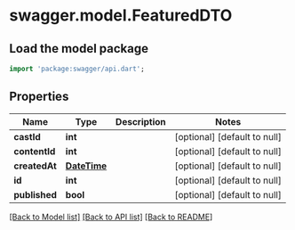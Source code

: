 # swagger.model.FeaturedDTO

## Load the model package
```dart
import 'package:swagger/api.dart';
```

## Properties
Name | Type | Description | Notes
------------ | ------------- | ------------- | -------------
**castId** | **int** |  | [optional] [default to null]
**contentId** | **int** |  | [optional] [default to null]
**createdAt** | [**DateTime**](DateTime.md) |  | [optional] [default to null]
**id** | **int** |  | [optional] [default to null]
**published** | **bool** |  | [optional] [default to null]

[[Back to Model list]](../README.md#documentation-for-models) [[Back to API list]](../README.md#documentation-for-api-endpoints) [[Back to README]](../README.md)


